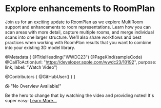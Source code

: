 # Explore enhancements to RoomPlan

Join us for an exciting update to RoomPlan as we explore MultiRoom support and enhancements to room representations. Learn how you can scan areas with more detail, capture multiple rooms, and merge individual scans into one larger structure. We’ll also share workflows and best practices when working with RoomPlan results that you want to combine into your existing 3D model library.

@Metadata {
   @TitleHeading("WWDC23")
   @PageKind(sampleCode)
   @CallToAction(url: "https://developer.apple.com/wwdc23/10192", purpose: link, label: "Watch Video")

   @Contributors {
      @GitHubUser(<replace this with your GitHub handle>)
   }
}

😱 "No Overview Available!"

Be the hero to change that by watching the video and providing notes! It's super easy:
 [Learn More…](https://wwdcnotes.github.io/WWDCNotes/documentation/wwdcnotes/contributing)
